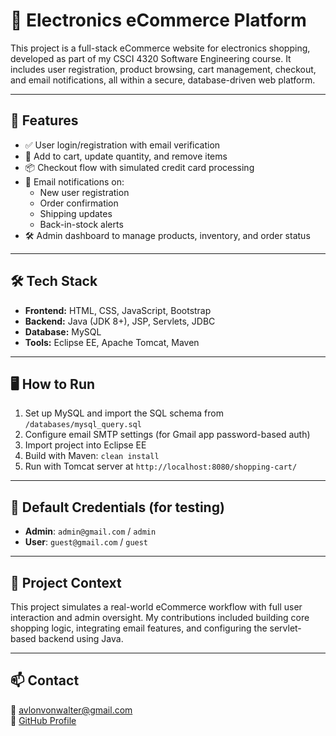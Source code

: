 # 🛒 Electronics eCommerce Platform

This project is a full-stack eCommerce website for electronics shopping, developed as part of my CSCI 4320 Software Engineering course. It includes user registration, product browsing, cart management, checkout, and email notifications, all within a secure, database-driven web platform.

---

## 🔧 Features
- ✅ User login/registration with email verification
- 🛒 Add to cart, update quantity, and remove items
- 📦 Checkout flow with simulated credit card processing
- 📧 Email notifications on:
  - New user registration
  - Order confirmation
  - Shipping updates
  - Back-in-stock alerts
- 🛠️ Admin dashboard to manage products, inventory, and order status

---

## 🛠️ Tech Stack
- **Frontend:** HTML, CSS, JavaScript, Bootstrap  
- **Backend:** Java (JDK 8+), JSP, Servlets, JDBC  
- **Database:** MySQL  
- **Tools:** Eclipse EE, Apache Tomcat, Maven

---

## 🖥️ How to Run
1. Set up MySQL and import the SQL schema from `/databases/mysql_query.sql`
2. Configure email SMTP settings (for Gmail app password-based auth)
3. Import project into Eclipse EE
4. Build with Maven: `clean install`
5. Run with Tomcat server at `http://localhost:8080/shopping-cart/`

---

## 📌 Default Credentials (for testing)
- **Admin**: `admin@gmail.com` / `admin`  
- **User**: `guest@gmail.com` / `guest`

---

## 🎯 Project Context
This project simulates a real-world eCommerce workflow with full user interaction and admin oversight. My contributions included building core shopping logic, integrating email features, and configuring the servlet-based backend using Java.

---

## 📫 Contact
📧 avlonvonwalter@gmail.com  
🔗 [GitHub Profile](https://github.com/AvlonVonWalter)



